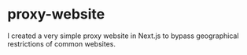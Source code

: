 # proxy-website
I created a very simple proxy website in Next.js to bypass geographical restrictions of common websites.
